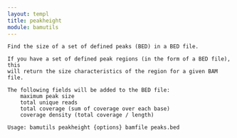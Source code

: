 ```yaml
---
layout: templ
title: peakheight
module: bamutils
---
```

    
    Find the size of a set of defined peaks (BED) in a BED file.
    
    If you have a set of defined peak regions (in the form of a BED file), this
    will return the size characteristics of the region for a given BAM file.
    
    The following fields will be added to the BED file:
        maximum peak size
        total unique reads
        total coverage (sum of coverage over each base)
        coverage density (total coverage / length)
    
    Usage: bamutils peakheight {options} bamfile peaks.bed
    
    
